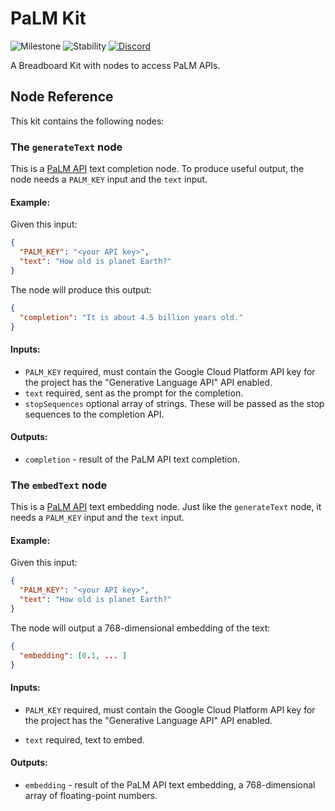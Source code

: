 # PaLM Kit

![Milestone](https://img.shields.io/badge/milestone-M3-red) ![Stability](https://img.shields.io/badge/stability-wip-green) [![Discord](https://img.shields.io/discord/1138546999872999556?logo=discord)](https://discord.gg/breadboard)

A Breadboard Kit with nodes to access PaLM APIs.

## Node Reference

This kit contains the following nodes:

### The `generateText` node

This is a [PaLM API](https://developers.generativeai.google/) text completion node. To produce useful output, the node needs a `PALM_KEY` input and the `text` input.

#### Example:

Given this input:

```json
{
  "PALM_KEY": "<your API key>",
  "text": "How old is planet Earth?"
}
```

The node will produce this output:

```json
{
  "completion": "It is about 4.5 billion years old."
}
```

#### Inputs:

- `PALM_KEY` required, must contain the Google Cloud Platform API key for the project has the "Generative Language API" API enabled.
- `text` required, sent as the prompt for the completion.
- `stopSequences` optional array of strings. These will be passed as the stop sequences to the completion API.

#### Outputs:

- `completion` - result of the PaLM API text completion.

### The `embedText` node

This is a [PaLM API](https://developers.generativeai.google/) text embedding node. Just like the `generateText` node, it needs a `PALM_KEY` input and the `text` input.

#### Example:

Given this input:

```json
{
  "PALM_KEY": "<your API key>",
  "text": "How old is planet Earth?"
}
```

The node will output a 768-dimensional embedding of the text:

```json
{
  "embedding": [0.1, ... ]
}
```

#### Inputs:

- `PALM_KEY` required, must contain the Google Cloud Platform API key for the project has the "Generative Language API" API enabled.

- `text` required, text to embed.

#### Outputs:

- `embedding` - result of the PaLM API text embedding, a 768-dimensional array of floating-point numbers.
